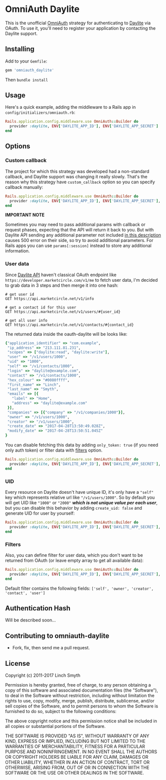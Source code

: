 # OmniAuth Daylite

This is the unofficial [OmniAuth](https://github.com/intridea/omniauth) strategy for 
authenticating to [Daylite](https://www.marketcircle.com/) via OAuth.
To use it, you'll need to register your application by contacting the Daylite support.

## Installing

Add to your `Gemfile`:

```ruby
gem 'omniauth_daylite'
```

Then `bundle install`

## Usage

Here's a quick example, adding the middleware to a Rails app in `config/initializers/omniauth.rb`:

```ruby
Rails.application.config.middleware.use OmniAuth::Builder do
  provider :daylite, ENV['DAYLITE_APP_ID'], ENV['DAYLITE_APP_SECRET']
end
```

## Options

### Custom callback

The project for which this strategy was developed had a non-standard callback, and Daylite support was 
changing it really slowly. That's the reason why this strategy have `custom_callback` option so you can specify
callback manually:

```ruby
Rails.application.config.middleware.use OmniAuth::Builder do
  provider :daylite, ENV['DAYLITE_APP_ID'], ENV['DAYLITE_APP_SECRET'], custom_callback: "https://example.com/daylite_custom_collback"
end
```

**IMPORTANT NOTE**

Sometimes you may need to pass additional params with callback or request phases, expecting that the API will 
return it back to you. But with Daylite API sending any additional parameter not included 
[in this description](https://developer.marketcircle.com/v1/docs/authentication-1#section-oauth-2-0-endpoints) causes 500 error on 
their side, so try to avoid additional parameters. For Rails apps you can use `params[:session]` instead to store any additional information. 

### User data

Since [Daylite API](https://developer.marketcircle.com/v1/reference) haven't classical OAuth endpoint like 
`https://developer.marketcircle.com/v1/me` to fetch user data, I'm decided to grab data in 3 steps and then merge it into one hash:

```
# get user id
GET https://api.marketcircle.net/v1/info
 
# get a contact id for this user
GET https://api.marketcircle.net/v1/users/#{user_id}

# get all user info
GET https://api.marketcircle.net/v1/contacts/#{contact_id}
```

The returned data inside the oauth-daylite will be looks like:

```ruby
{"application_identifier" => "com.example",
 "ip_address" => "213.111.81.231",
 "scopes" => ["daylite:read", "daylite:write"],
 "user" => "/v1/users/1000",
 "uid" => "1000",
 "self" => "/v1/contacts/1000",
 "login" => "daylite@example.com",
 "contact" => "/v1/contacts/1000",
 "hex_colour" => "#0080ffff",
 "first_name" => "Linch",
 "last_name" => "Smyth",
 "emails" => [{
   "label" => "Home",
   "address" => "daylite@example.com"
 }],
 "companies" => [{"company" => "/v1/companies/1000"}],
 "owner" => "/v1/users/1000",
 "creator" => "/v1/users/1000",
 "create_date" => "2017-04-28T13:50:49.028Z",
 "modify_date" => "2017-04-28T13:50:51.045Z"
}
```

You can disable fetching this data by adding `only_token: true` (if you need only auth token) or filter data with [filters](#filters) option.

```ruby
Rails.application.config.middleware.use OmniAuth::Builder do
  provider :daylite, ENV['DAYLITE_APP_ID'], ENV['DAYLITE_APP_SECRET'], only_token: true
end
```

### UID

Every resource on Daylite doesn't have unique ID, it's only have a `"self"` key which represents relative url 
like `"/v1/users/1000"`. So by default you will get UID like `"1000"` or `"2000"` **_which is not unique value per each user_**, but you can 
disable this behavior by adding `create_uid: false` and generate UID for user by yourself:

```ruby
Rails.application.config.middleware.use OmniAuth::Builder do
  provider :daylite, ENV['DAYLITE_APP_ID'], ENV['DAYLITE_APP_SECRET'], create_uid: false
end
```

### Filters

Also, you can define filter for user data, which you don't want to be returned from OAuth (or leave empty array to get all available data):

```ruby
Rails.application.config.middleware.use OmniAuth::Builder do
  provider :daylite, ENV['DAYLITE_APP_ID'], ENV['DAYLITE_APP_SECRET'], filter: ["self", "owner", "creator"]
end
```

Default filter contains the following fields: `['self', 'owner', 'creator', 'contact', 'user']`


## Authentication Hash


Will be described soon...



## Contributing to omniauth-daylite


* Fork, fix, then send me a pull request.


## License


Copyright (c) 2011-2017 Linch Smyth

Permission is hereby granted, free of charge, to any person obtaining a copy of this software and associated documentation files (the "Software"), to deal in the Software without restriction, including without limitation the rights to use, copy, modify, merge, publish, distribute, sublicense, and/or sell copies of the Software, and to permit persons to whom the Software is furnished to do so, subject to the following conditions:

The above copyright notice and this permission notice shall be included in all copies or substantial portions of the Software.

THE SOFTWARE IS PROVIDED "AS IS", WITHOUT WARRANTY OF ANY KIND, EXPRESS OR IMPLIED, INCLUDING BUT NOT LIMITED TO THE WARRANTIES OF MERCHANTABILITY, FITNESS FOR A PARTICULAR PURPOSE AND NONINFRINGEMENT. IN NO EVENT SHALL THE AUTHORS OR COPYRIGHT HOLDERS BE LIABLE FOR ANY CLAIM, DAMAGES OR OTHER LIABILITY, WHETHER IN AN ACTION OF CONTRACT, TORT OR OTHERWISE, ARISING FROM, OUT OF OR IN CONNECTION WITH THE SOFTWARE OR THE USE OR OTHER DEALINGS IN THE SOFTWARE.

